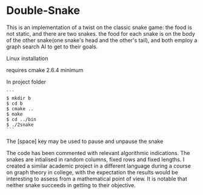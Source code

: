 # Double-Snake
This is an implementation of a twist on the classic snake game: the food is not static, and there are two snakes. the food for each snake is on the body of the other snake(one snake's head
and the other's tail), and both employ a graph search AI to get to their goals.

Linux installation

requires cmake 2.6.4 minimum

In project folder

    ```
    $ mkdir b
    $ cd b
    $ cmake ..
    $ make
    $ cd ../bin
    $ ./2snake
    ```

The [space] key may be used to pause and unpause the snake

The code has been commented with relevant algorithmic indications. The snakes are intialised in random columns, fixed rows and fixed lengths. I created a similar academic project
in a different language during a course on graph theory in college, with the expectation the results would be interesting to assess from a mathematical point of view. It is notable
that neither snake succeeds in getting to their objective.
